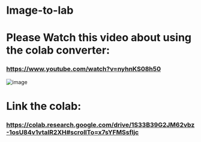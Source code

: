 # Image-to-lab

# Please Watch this video about using the colab converter:
### https://www.youtube.com/watch?v=nyhnKS08h50
![image](https://github.com/user-attachments/assets/d927216e-9440-46b7-8601-c8c91fd73ecb)

# Link the colab:
### https://colab.research.google.com/drive/1S33B39G2JM62vbz-1osU84v1vtaIR2XH#scrollTo=x7sYFMSsfljc
